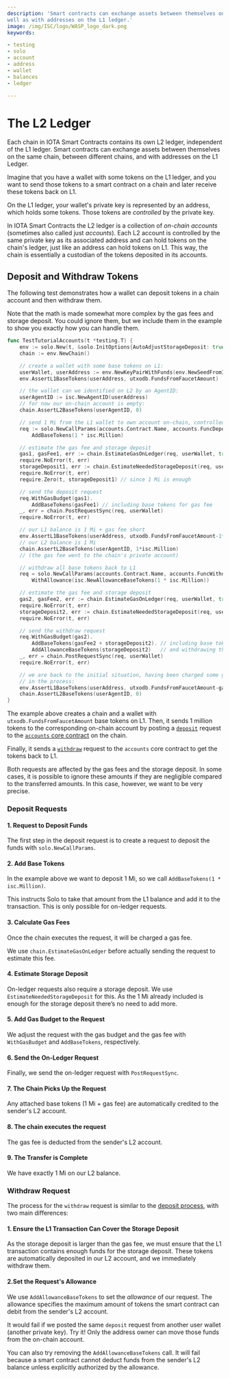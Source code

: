 ```yaml
---
description: 'Smart contracts can exchange assets between themselves on the same chain and between different chains, as
well as with addresses on the L1 ledger.'
image: /img/ISC/logo/WASP_logo_dark.png
keywords:

- testing
- solo
- account
- address
- wallet
- balances
- ledger

---
```


# The L2 Ledger

Each chain in IOTA Smart Contracts contains its own L2 ledger, independent of the L1 ledger.
Smart contracts can exchange assets between themselves on the same chain, between different chains, and with addresses
on the L1 Ledger.

Imagine that you have a wallet with some tokens on the L1 ledger, and you want to send those tokens to a smart contract
on a chain and later receive these tokens back on L1.

On the L1 ledger, your wallet's private key is represented by an address, which holds some tokens.
Those tokens are _controlled_ by the private key.

In IOTA Smart Contracts the L2 ledger is a collection of _on-chain accounts_ (sometimes also called just _accounts_).
Each L2 account is controlled by the same private key as its associated address and can hold tokens on the chain's
ledger, just like an address can hold tokens on L1.
This way, the chain is essentially a custodian of the tokens deposited in its accounts.

## Deposit and Withdraw Tokens

The following test demonstrates how a wallet can deposit tokens in a chain
account and then withdraw them.

Note that the math is made somewhat more complex by the gas fees and storage deposit.
You could ignore them, but we include them in the example to show you exactly how you can handle them.

```go
func TestTutorialAccounts(t *testing.T) {
	env := solo.New(t, &solo.InitOptions{AutoAdjustStorageDeposit: true})
	chain := env.NewChain()

	// create a wallet with some base tokens on L1:
	userWallet, userAddress := env.NewKeyPairWithFunds(env.NewSeedFromIndex(0))
	env.AssertL1BaseTokens(userAddress, utxodb.FundsFromFaucetAmount)

	// the wallet can we identified on L2 by an AgentID:
	userAgentID := isc.NewAgentID(userAddress)
	// for now our on-chain account is empty:
	chain.AssertL2BaseTokens(userAgentID, 0)

	// send 1 Mi from the L1 wallet to own account on-chain, controlled by the same wallet
	req := solo.NewCallParams(accounts.Contract.Name, accounts.FuncDeposit.Name).
		AddBaseTokens(1 * isc.Million)

	// estimate the gas fee and storage deposit
	gas1, gasFee1, err := chain.EstimateGasOnLedger(req, userWallet, true)
	require.NoError(t, err)
	storageDeposit1, err := chain.EstimateNeededStorageDeposit(req, userWallet)
	require.NoError(t, err)
	require.Zero(t, storageDeposit1) // since 1 Mi is enough

	// send the deposit request
	req.WithGasBudget(gas1).
		AddBaseTokens(gasFee1) // including base tokens for gas fee
	_, err = chain.PostRequestSync(req, userWallet)
	require.NoError(t, err)

	// our L1 balance is 1 Mi + gas fee short
	env.AssertL1BaseTokens(userAddress, utxodb.FundsFromFaucetAmount-1*isc.Million-gasFee1)
	// our L2 balance is 1 Mi
	chain.AssertL2BaseTokens(userAgentID, 1*isc.Million)
	// (the gas fee went to the chain's private account)

	// withdraw all base tokens back to L1
	req = solo.NewCallParams(accounts.Contract.Name, accounts.FuncWithdraw.Name).
		WithAllowance(isc.NewAllowanceBaseTokens(1 * isc.Million))

	// estimate the gas fee and storage deposit
	gas2, gasFee2, err := chain.EstimateGasOnLedger(req, userWallet, true)
	require.NoError(t, err)
	storageDeposit2, err := chain.EstimateNeededStorageDeposit(req, userWallet)
	require.NoError(t, err)

	// send the withdraw request
	req.WithGasBudget(gas2).
		AddBaseTokens(gasFee2 + storageDeposit2). // including base tokens for gas fee and storage
		AddAllowanceBaseTokens(storageDeposit2)   // and withdrawing the storage as well
	_, err = chain.PostRequestSync(req, userWallet)
	require.NoError(t, err)

	// we are back to the initial situation, having been charged some gas fees
	// in the process:
	env.AssertL1BaseTokens(userAddress, utxodb.FundsFromFaucetAmount-gasFee1-gasFee2)
	chain.AssertL2BaseTokens(userAgentID, 0)
}
```

The example above creates a chain and a wallet with `utxodb.FundsFromFaucetAmount` base tokens on L1.
Then, it sends 1 million tokens to the corresponding on-chain account by posting a
[`deposit`](../core_concepts/core_contracts/accounts.md#deposit) request to the
[`accounts` core contract](../core_concepts/core_contracts/accounts.md) on the chain.

Finally, it sends a [`withdraw`](../core_concepts/core_contracts/accounts.md#withdraw) request to the `accounts` core
contract to get the tokens back to L1.

Both requests are affected by the gas fees and the storage deposit.
In some cases, it is possible to ignore these amounts if they are negligible compared to the transferred amounts.
In this case, however, we want to be very precise.

### Deposit Requests

#### 1. Request to Deposit Funds

The first step in the deposit request is to create a request to deposit the funds with `solo.NewCallParams`.

#### 2. Add Base Tokens

In the example above we want to deposit 1 Mi, so we call `AddBaseTokens(1 * isc.Million)`.

This instructs Solo to take that amount from the L1 balance and add it to the transaction. This is only possible for
on-ledger requests.

#### 3. Calculate Gas Fees

Once the chain executes the request, it will be charged a gas fee.

We use `chain.EstimateGasOnLedger` before actually sending the request to estimate this fee.

#### 4. Estimate Storage Deposit

On-ledger requests also require a storage deposit. We use `EstimateNeededStorageDeposit` for this. As the 1 Mi already
included is enough for the storage deposit there’s no need to add more.

#### 5. Add Gas Budget to the Request

We adjust the request with the gas budget and the gas fee with `WithGasBudget` and `AddBaseTokens`, respectively.

#### 6. Send the On-Ledger Request

Finally, we send the on-ledger request with `PostRequestSync`.

#### 7. The Chain Picks Up the Request

Any attached base tokens (1 Mi + gas fee) are automatically credited to the sender's L2 account.

#### 8. The chain executes the request

The gas fee is deducted from the sender's L2 account.

#### 9. The Transfer is Complete

We have exactly 1 Mi on our L2 balance.

### Withdraw Request

The process for the `withdraw` request is similar to the [deposit process](#deposit-requests), with two main
differences:

#### 1. Ensure the L1 Transaction Can Cover the Storage Deposit

As the storage deposit is larger than the gas fee, we must ensure that the L1 transaction contains enough funds for the
storage deposit. These tokens are automatically deposited in our L2 account, and we immediately withdraw them.

#### 2.Set the Request's Allowance

We use `AddAllowanceBaseTokens` to set the _allowance_ of our request. The allowance specifies the maximum amount of
tokens the smart contract can debit from the sender's L2 account.

It would fail if we posted the same `deposit` request from another user wallet (another private key).
Try it! Only the address owner can move those funds from the on-chain account.

You can also try removing the `AddAllowanceBaseTokens` call. It will fail because a smart contract cannot deduct funds from the
sender's L2 balance unless explicitly authorized by the allowance.



